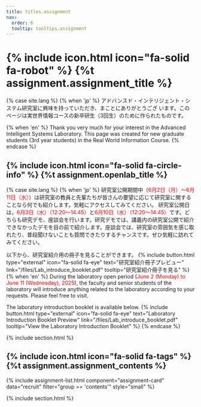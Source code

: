 ```yaml
---
title: titles.assignment
nav:
  order: 6
  tooltip: tooltips.assignment
---
```


# {% include icon.html icon="fa-solid fa-robot" %} {%t assignment.assignment_title %}
{% case site.lang %}
{% when 'jp' %}
アドバンスド・インテリジェント・システム研究室に興味を持っていただき、まことにありがとうござ います。このページは実世界情報コースの新卒研生（3回生）のために作られたものです。

{% when 'en' %}
Thank you very much for your interest in the Advanced Intelligent Systems Laboratory. This page was created for new graduate students (3rd year students) in the Real World Information Course.
{% endcase %}
## {% include icon.html icon="fa-solid fa-circle-info" %} {%t assignment.openlab_title %}
{% case site.lang %}
{% when 'jp' %}
研究室公開期間中（<span style="color:red;">6月2日（月）〜6月11日（水）</span>）は研究室の教員と先輩たちが皆さんの要望に応じて研究室に関することなら何でも紹介します。気軽にアクセスしてみてください。
研究室公開日は，<span style="color:red;">6月3日（水）（12:20～14:45）</span>と<span style="color:red;">6月10日（水）（12:20～14:45）</span>です。どちらも研究デモ、座談会を行います。研究デモでは、講義内の研究室公開で紹介できなかったデモを目の前で紹介します。座談会では、研究室の雰囲気を感じ取れたり、普段聞けないことも質問できたりするチャンスです。ぜひ気軽に訪れてみてください。

以下から、研究室紹介用の冊子を見ることができます。
{% include button.html 
     type="external" 
     icon="fa-solid fa-eye" 
     text="研究室紹介冊子プレビュー" 
     link="/files/Lab_introduce_booklet.pdf" 
     tooltip="研究室紹介冊子を見る" 
%}
{% when 'en' %}
During the laboratory open period (<span style="color:red;">June 2 (Monday) to June 11 (Wednesday), 2025</span>), the faculty and senior students of the laboratory will introduce anything related to the laboratory according to your requests. Please feel free to visit.

The laboratory introduction booklet is available below.
{% include button.html 
     type="external" 
     icon="fa-solid fa-eye" 
     text="Laboratory Introduction Booklet Preview" 
     link="/files/Lab_introduce_booklet.pdf" 
     tooltip="View the Laboratory Introduction Booklet" 
%}
{% endcase %}

{% include section.html %}
## {% include icon.html icon="fa-solid fa-tags" %}{%t assignment.assignment_contents %}
{% include assignment-list.html component="assignment-card" data="recruit" filter="group == 'contents'" style="small" %}

{% include section.html %}

